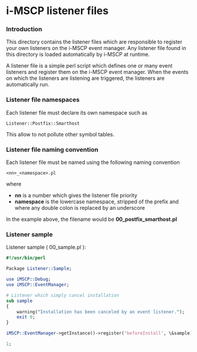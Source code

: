 i-MSCP listener files
=====================

### Introduction

This directory contains the listener files which are responsible to register your own listeners on the i-MSCP event
manager. Any listener file found in this directory is loaded automatically by i-MSCP at runtime.

A listener file is a simple perl script which defines one or many event listeners and register them on the i-MSCP event
manager. When the events on which the listeners are listening are triggered, the listeners are automatically run.

### Listener file namespaces

Each listener file must declare its own namespace such as

    Listener::Postfix::Smarthost

This allow to not pollute other symbol tables.

### Listener file naming convention

Each listener file must be named using the following naming convention

    <nn>_<namespace>.pl

where

  * **nn** is a number which gives the listener file priority
  * **namespace** is the lowercase namespace, stripped of the prefix and where any double colon is replaced by an underscore

In the example above, the filename would be **00_postfix_smarthost.pl**

### Listener sample

Listener sample ( 00_sample.pl ):

```perl
#!/usr/bin/perl

Package Listener::Sample;

use iMSCP::Debug;
use iMSCP::EventManager;

# Listener which simply cancel installation
sub sample
{
    warning("Installation has been canceled by an event listener.");
    exit 0;
}

iMSCP::EventManager->getInstance()->register('beforeInstall', \&sample);

1;
```
